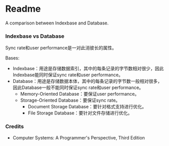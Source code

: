 # Readme
A comparison between Indexbase and Database.

### Indexbase vs Database

Sync rate和user performance是一对此消彼长的属性。

Bases:
- Indexbase：用途是存储数据索引，其中的每条记录的字节数相对很少，因此Indexbase能同时保证sync rate和user performance。
- Database：用途是存储数据本体，其中的每条记录的字节数一般相对很多，因此Database一般不能同时保证sync rate和user performance。
  - Memory-Oriented Database：要保证user performance。
  - Storage-Oriented Database：要保证sync rate。
    - Document Storage Database：要针对格式支持进行优化。
    - File Storage Database：要针对文件存储进行优化。

### Credits
- Computer Systems: A Programmer's Perspective, Third Edition
